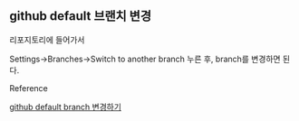 ## github default 브랜치 변경

리포지토리에 들어가서

Settings→Branches→Switch to another branch 누른 후, branch를 변경하면 된다.

Reference

[github default branch 변경하기](https://dalya-tech.tistory.com/16)
